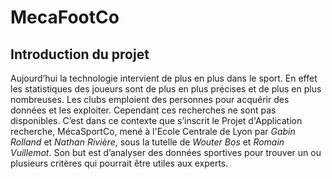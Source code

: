 # MecaFootCo

## Introduction du projet

Aujourd’hui la technologie intervient de plus en plus dans le sport. En effet les statistiques des joueurs sont de plus en plus précises et de plus en plus nombreuses. Les clubs emploient des personnes pour acquérir des données et les exploiter. Cependant ces recherches ne sont pas disponibles. C’est dans ce contexte que s’inscrit le Projet d'Application recherche, MécaSportCo, mené à l'Ecole Centrale de Lyon par *Gabin Rolland* et *Nathan Rivière*, sous la tutelle de *Wouter Bos* et *Romain Vuillemot*. Son but est d’analyser des données sportives pour trouver un ou plusieurs critères qui pourrait être utiles aux experts.
